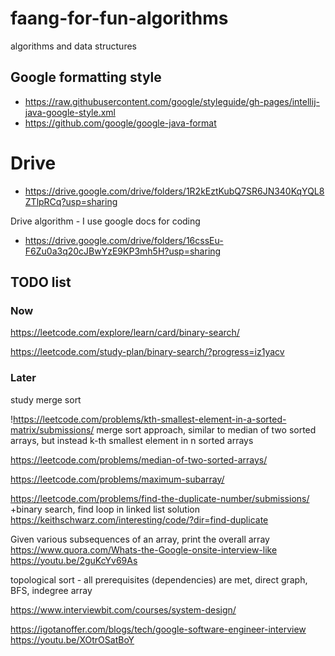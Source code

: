 # faang-for-fun-algorithms

algorithms and data structures

## Google formatting style

- https://raw.githubusercontent.com/google/styleguide/gh-pages/intellij-java-google-style.xml
- https://github.com/google/google-java-format

# Drive

- https://drive.google.com/drive/folders/1R2kEztKubQ7SR6JN340KqYQL8ZTlpRCq?usp=sharing

Drive algorithm - I use google docs for coding

- https://drive.google.com/drive/folders/16cssEu-F6Zu0a3q20cJBwYzE9KP3mh5H?usp=sharing

## TODO list

### Now
https://leetcode.com/explore/learn/card/binary-search/

https://leetcode.com/study-plan/binary-search/?progress=iz1yacv

### Later

study merge sort

!https://leetcode.com/problems/kth-smallest-element-in-a-sorted-matrix/submissions/
merge sort approach, similar to median of two sorted arrays, but instead k-th smallest element in n
sorted arrays

https://leetcode.com/problems/median-of-two-sorted-arrays/

https://leetcode.com/problems/maximum-subarray/

https://leetcode.com/problems/find-the-duplicate-number/submissions/
+binary search, find loop in linked list solution
https://keithschwarz.com/interesting/code/?dir=find-duplicate

Given various subsequences of an array, print the overall array
https://www.quora.com/Whats-the-Google-onsite-interview-like
https://youtu.be/2guKcYv69As

topological sort - all prerequisites (dependencies) are met, direct graph, BFS, indegree array

https://www.interviewbit.com/courses/system-design/

https://igotanoffer.com/blogs/tech/google-software-engineer-interview
https://youtu.be/XOtrOSatBoY
